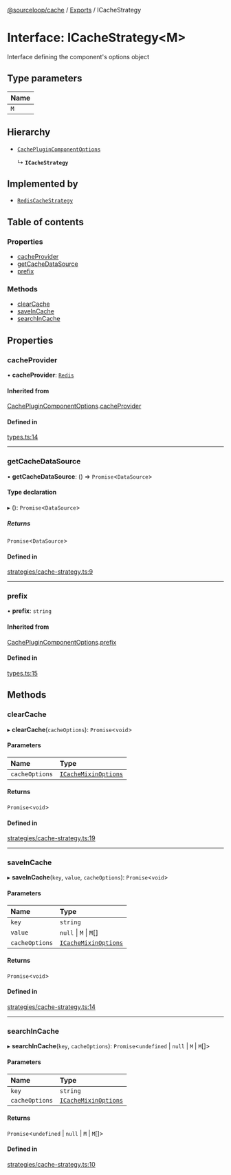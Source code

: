 [@sourceloop/cache](../README.md) / [Exports](../modules.md) / ICacheStrategy

# Interface: ICacheStrategy<M\>

Interface defining the component's options object

## Type parameters

| Name |
| :------ |
| `M` |

## Hierarchy

- [`CachePluginComponentOptions`](CachePluginComponentOptions.md)

  ↳ **`ICacheStrategy`**

## Implemented by

- [`RedisCacheStrategy`](../classes/RedisCacheStrategy.md)

## Table of contents

### Properties

- [cacheProvider](ICacheStrategy.md#cacheprovider)
- [getCacheDataSource](ICacheStrategy.md#getcachedatasource)
- [prefix](ICacheStrategy.md#prefix)

### Methods

- [clearCache](ICacheStrategy.md#clearcache)
- [saveInCache](ICacheStrategy.md#saveincache)
- [searchInCache](ICacheStrategy.md#searchincache)

## Properties

### cacheProvider

• **cacheProvider**: [`Redis`](../enums/CacheStrategyTypes.md#redis)

#### Inherited from

[CachePluginComponentOptions](CachePluginComponentOptions.md).[cacheProvider](CachePluginComponentOptions.md#cacheprovider)

#### Defined in

[types.ts:14](https://github.com/codeweb05/repo1/blob/a4cf318/packages/cache/src/types.ts#L14)

___

### getCacheDataSource

• **getCacheDataSource**: () => `Promise`<`DataSource`\>

#### Type declaration

▸ (): `Promise`<`DataSource`\>

##### Returns

`Promise`<`DataSource`\>

#### Defined in

[strategies/cache-strategy.ts:9](https://github.com/codeweb05/repo1/blob/a4cf318/packages/cache/src/strategies/cache-strategy.ts#L9)

___

### prefix

• **prefix**: `string`

#### Inherited from

[CachePluginComponentOptions](CachePluginComponentOptions.md).[prefix](CachePluginComponentOptions.md#prefix)

#### Defined in

[types.ts:15](https://github.com/codeweb05/repo1/blob/a4cf318/packages/cache/src/types.ts#L15)

## Methods

### clearCache

▸ **clearCache**(`cacheOptions`): `Promise`<`void`\>

#### Parameters

| Name | Type |
| :------ | :------ |
| `cacheOptions` | [`ICacheMixinOptions`](ICacheMixinOptions.md) |

#### Returns

`Promise`<`void`\>

#### Defined in

[strategies/cache-strategy.ts:19](https://github.com/codeweb05/repo1/blob/a4cf318/packages/cache/src/strategies/cache-strategy.ts#L19)

___

### saveInCache

▸ **saveInCache**(`key`, `value`, `cacheOptions`): `Promise`<`void`\>

#### Parameters

| Name | Type |
| :------ | :------ |
| `key` | `string` |
| `value` | ``null`` \| `M` \| `M`[] |
| `cacheOptions` | [`ICacheMixinOptions`](ICacheMixinOptions.md) |

#### Returns

`Promise`<`void`\>

#### Defined in

[strategies/cache-strategy.ts:14](https://github.com/codeweb05/repo1/blob/a4cf318/packages/cache/src/strategies/cache-strategy.ts#L14)

___

### searchInCache

▸ **searchInCache**(`key`, `cacheOptions`): `Promise`<`undefined` \| ``null`` \| `M` \| `M`[]\>

#### Parameters

| Name | Type |
| :------ | :------ |
| `key` | `string` |
| `cacheOptions` | [`ICacheMixinOptions`](ICacheMixinOptions.md) |

#### Returns

`Promise`<`undefined` \| ``null`` \| `M` \| `M`[]\>

#### Defined in

[strategies/cache-strategy.ts:10](https://github.com/codeweb05/repo1/blob/a4cf318/packages/cache/src/strategies/cache-strategy.ts#L10)
